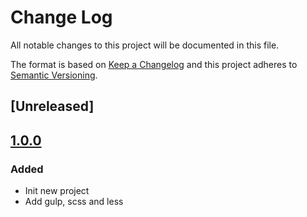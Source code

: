 # Change Log
All notable changes to this project will be documented in this file.

The format is based on [Keep a Changelog](http://keepachangelog.com/)
and this project adheres to [Semantic Versioning](http://semver.org/).

## [Unreleased]

## [1.0.0]
### Added
- Init new project
- Add gulp, scss and less

[1.0.0]: https://github.com/thelegendofcode/AngularTypescriptWebpack/compare/head...1.0.0
